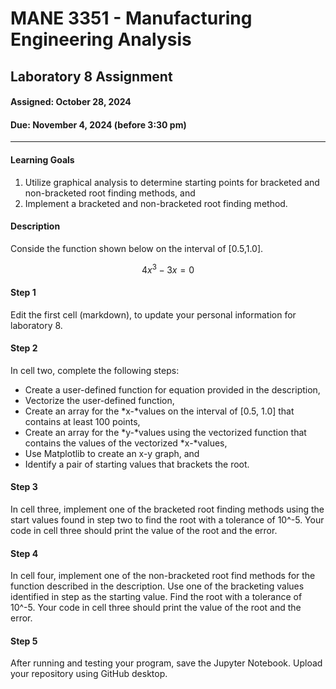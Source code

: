 # MANE 3351 - Manufacturing Engineering Analysis

## Laboratory 8 Assignment

#### Assigned: October 28, 2024

#### Due: November 4, 2024 (before 3:30 pm)

---

#### Learning Goals

1.  Utilize graphical analysis to determine starting points for bracketed and non-bracketed root finding methods, and
1.  Implement a bracketed and non-bracketed root finding method.

#### Description

Conside the function shown below on the interval of [0.5,1.0].

$$
4x^3-3x=0
$$


#### Step 1

Edit the first cell (markdown), to update your personal information for laboratory 8.

#### Step 2

In cell two, complete the following steps:
+  Create a user-defined function for equation provided in the description,
+  Vectorize the user-defined function,
+  Create an array for the *x-*values on the interval of [0.5, 1.0] that contains at least 100 points,
+  Create an array for the *y-*values using the vectorized function that contains the values of the vectorized *x-*values, 
+  Use Matplotlib to create an x-y graph, and
+  Identify a pair of starting values that brackets the root.

#### Step 3

In cell three, implement one of the bracketed root finding methods using the start values found in step two to find the root with a tolerance of 10^-5. Your code in cell three should print the value of the root and the error.

#### Step 4

In cell four, implement one of the non-bracketed root find methods for the function described in the description. Use one of the bracketing values identified in step as the starting value. Find the root with a tolerance of 10^-5. Your code in cell three should print the value of the root and the error.

#### Step 5

After running and testing your program, save the Jupyter Notebook. Upload your repository using GitHub desktop.